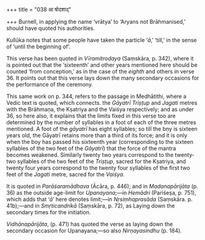 +++
title = "038 आ षोदशाद्"

+++
Burnell, in applying the name ‘vrātya’ to ‘Aryans not Brāhmanised,’
should have quoted his authorities.

Kullūka notes that some people have taken the particle ‘*ā*,’ ‘till,’ in
the sense of ‘until the beginning of’.

This verse has been quoted in *Vīramitrodaya* (Saṃskāra, p. 342), where
it is pointed out that the ‘sixteenth’ and other years mentioned here
should be counted ‘from conception,’ as in the case of the *eighth* and
others in verse 36. It points out that this verse lays down the many
secondary occasions for the performance of the ceremony.

This same work on p. 344, refers to the passage in Medhātithi, where a
Vedic text is quoted, which connects. the *Gāyatrī Triṣṭup* and *Jagati*
metres with the Brāhmaṇa, the Kṣatriya and the Vaiśya respectively; and
as under 36, so here also, it explains that the limits fixed in this
verse too are determined by the number of syllables in a foot of each of
the three metres mentioned. A foot of the *gāyatrī* has eight syllables;
so till the bṇy is sixteen years old, the Gāyatrī retains more than a
third of its force; and it is only when the boy has passed his sixteenth
year (corresponding to the sixteen syllables of the two feet of the
*Gāyatrī*) that the force of the mantra becomes weakened. Similarly
twenty two years correspond to the twenty-two syllables of the two feet
of the *Triṣṭup*, sacred for the Kṣatriya, and twenty four years
correspond to the twenty four syllables of the first two feet of the
*Jagati* metre, sacred for the *Vaiśya*.

It is quoted in *Parāśaramādhava* (Ācāra, p. 446); and in
*Madanapārijāta* (p. 36) as the outside age-limit for *Upanayana*;—in
*Hemādri* (Pariśeṣa, p. 751), which adds that ‘*ā*’ here denotes
limit;—in *Nṛsiṃhaprasāda* (Saṃskāra. p. 41b);—and in *Smṛticandrikā*
(Saṃskāra, p. 72), as Laying down the secondary times for the
initiation.

*Vidhānapārijāta*, (p. 471) has quoted the verse as laying down the
secondary occasion for Upanayana;—so also *Nirṇayasindhu* (p. 184).


